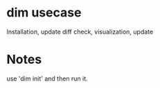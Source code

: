 # dim usecase
Installation, update diff check, visualization, update

# Notes
use 'dim init' and then run it.

